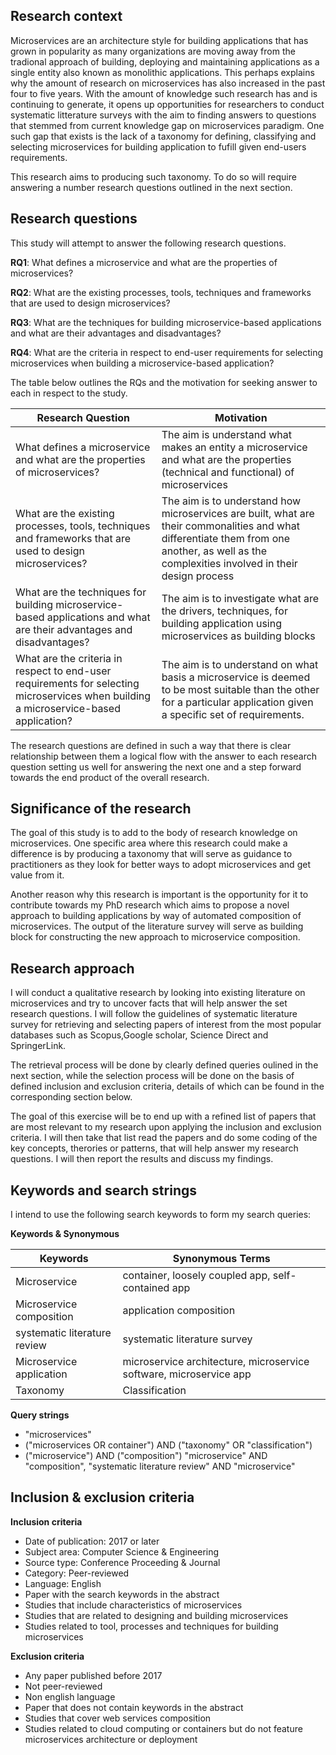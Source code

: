 ## Research context

Microservices are an architecture style for building applications that has grown in popularity as many organizations are moving away from the tradional approach of building, deploying and maintaining applications as a single entity also known as monolithic applications. This perhaps explains why the amount of research on microservices has also increased in the past four to five years. With the amount of knowledge such research has and is continuing to generate, it opens up opportunities for researchers to conduct systematic litterature surveys with the aim to finding answers to questions that stemmed from current knowledge gap on microservices paradigm. One such gap that exists is the lack of a taxonomy for defining, classifying and selecting microservices for building application to fufill given end-users requirements. 

This research aims to producing such taxonomy. To do so will require answering a number research questions outlined in the next section.


## Research questions

This study will attempt to answer the following research questions.

**RQ1**: What defines a microservice and what are the properties of microservices?

**RQ2**: What are the existing processes, tools, techniques and frameworks that are used to design microservices?

**RQ3**: What are the techniques for building microservice-based applications and what are their advantages and disadvantages?

**RQ4**: What are the criteria in respect to end-user requirements for selecting microservices when building a microservice-based application?

The table below outlines the RQs and the motivation for seeking answer to each in respect to the study.

| Research Question                                                                                                                     | Motivation                                                                                                                                                                                    |
|---------------------------------------------------------------------------------------------------------------------------------------|-----------------------------------------------------------------------------------------------------------------------------------------------------------------------------------------------|
| What defines a microservice and what are the properties of microservices?                                                             | The aim is understand what makes an entity a microservice and what are the properties (technical and functional) of microservices                                                             |
| What are the existing processes, tools, techniques and frameworks that are used to design microservices?                              | The aim is to understand how microservices are built, what are their commonalities and what differentiate them from one another, as well as the complexities involved in their design process |
| What are the techniques for building microservice-based applications and what are their advantages and disadvantages?                 | The aim is to investigate what are the drivers, techniques, for building application using microservices as building blocks                                                                   |
| What are the criteria in respect to end-user requirements for selecting microservices when building a microservice-based application? | The aim is to understand on what basis a microservice is deemed to be most suitable than the other for a particular application given a specific set of requirements.                         |

The research questions are defined in such a way that there is clear relationship between them a logical flow with the answer to each research question setting us well for answering the next one and a step forward towards the end product of the overall research. 

## Significance of the research

The goal of this study is to add to the body of research knowledge on microservices. One specific area where this research could make a difference is by producing a taxonomy that will serve as guidance to practitioners as they look for better ways to adopt microservices and get value from it. 

Another reason why this research is important is the opportunity for it to contribute towards my PhD research which aims to propose a novel approach to building applications by way of automated composition of microservices. The output of the literature survey will serve as building block for constructing the new approach to microservice composition. 

## Research approach

I will conduct a qualitative research by looking into existing literature on microservices and try to uncover facts that will help answer the set research questions. I will follow the guidelines of systematic literature survey for retrieving and selecting papers of interest from the most popular databases such as Scopus,Google scholar, Science Direct and SpringerLink. 

The retrieval process will be done by clearly defined queries oulined in the next section, while the selection process will be done on the basis of defined inclusion and exclusion criteria, details of which can be found in the corresponding section below. 

The goal of this exercise will be to end up with a refined list of papers that are most relevant to my research upon applying the inclusion and exclusion criteria. I will then take that list read the papers and do some coding of the key concepts, therories or patterns, that will help answer my research questions. I will then report the results and discuss my findings. 

## Keywords and search strings

I intend to use the following search keywords to form my search queries:

**Keywords & Synonymous**

| Keywords                     | Synonymous Terms                                                   |
|------------------------------|--------------------------------------------------------------------|
| Microservice                 | container, loosely coupled app, self-contained app                 |
| Microservice composition     | application composition                                            |
| systematic literature review | systematic literature survey                                       |
| Microservice application     | microservice architecture, microservice software, microservice app |
| Taxonomy                     | Classification                                                     |

**Query strings**

- "microservices"
- ("microservices OR container") AND ("taxonomy" OR "classification")
-  ("microservice") AND ("composition") "microservice" AND "composition", "systematic literature review" AND "microservice"

## Inclusion & exclusion criteria

**Inclusion criteria**

- Date of publication: 2017 or later
- Subject area: Computer Science & Engineering
- Source type: Conference Proceeding & Journal
- Category: Peer-reviewed
- Language: English
- Paper with the search keywords in the abstract
- Studies that include characteristics of microservices
- Studies that are related to designing and building microservices
- Studies related to tool, processes and techniques for building microservices

**Exclusion criteria**

- Any paper published before 2017
- Not peer-reviewed
- Non english language
- Paper that does not contain keywords in the abstract
- Studies that cover web services composition
- Studies related to cloud computing or containers but do not feature microservices architecture or deployment
